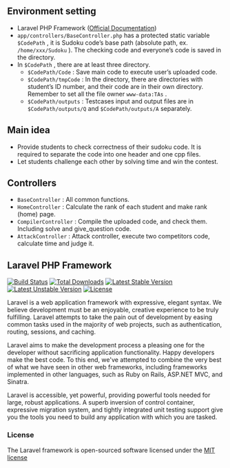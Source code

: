 ## Environment setting

- Laravel PHP Framework ([Official Documentation](http://laravel.com/docs))
- `app/controllers/BaseController.php`  has a protected static variable `$CodePath` , it is Sudoku code’s base path (absolute path, ex. `/home/xxx/Sudoku` ). The checking code and everyone’s code is saved in the directory.
- In `$CodePath` , there are at least three directory.
  -  `$CodePath/Code` : Save main code to execute user’s uploaded code. 
  -  `$CodePath/tmpCode` : In the directory, there are directories with student’s ID number, and their code are in their own directory. Remember to set all the file owner `www-data:TAs` .
  -  `$CodePath/outputs` : Testcases input and output files are in `$CodePath/outputs/Q`  and `$CodePath/outputs/A` separately.

## Main idea

- Provide students to check correctness of their sudoku code. It is required to separate the code into one header and one cpp files.
- Let students challenge each other by solving time and win the contest.

## Controllers

- `BaseController` : All common functions.
- `HomeController` : Calculate the rank of each student and make rank (home) page.
- `CompilerController` : Compile the uploaded code, and check them. Including solve and give_question code.
- `AttackController` :  Attack controller, execute two competitors code, calculate time and judge it.

## Laravel PHP Framework

[![Build Status](https://travis-ci.org/laravel/framework.svg)](https://travis-ci.org/laravel/framework)
[![Total Downloads](https://poser.pugx.org/laravel/framework/downloads.svg)](https://packagist.org/packages/laravel/framework)
[![Latest Stable Version](https://poser.pugx.org/laravel/framework/v/stable.svg)](https://packagist.org/packages/laravel/framework)
[![Latest Unstable Version](https://poser.pugx.org/laravel/framework/v/unstable.svg)](https://packagist.org/packages/laravel/framework)
[![License](https://poser.pugx.org/laravel/framework/license.svg)](https://packagist.org/packages/laravel/framework)

Laravel is a web application framework with expressive, elegant syntax. We believe development must be an enjoyable, creative experience to be truly fulfilling. Laravel attempts to take the pain out of development by easing common tasks used in the majority of web projects, such as authentication, routing, sessions, and caching.

Laravel aims to make the development process a pleasing one for the developer without sacrificing application functionality. Happy developers make the best code. To this end, we've attempted to combine the very best of what we have seen in other web frameworks, including frameworks implemented in other languages, such as Ruby on Rails, ASP.NET MVC, and Sinatra.

Laravel is accessible, yet powerful, providing powerful tools needed for large, robust applications. A superb inversion of control container, expressive migration system, and tightly integrated unit testing support give you the tools you need to build any application with which you are tasked.

### License

The Laravel framework is open-sourced software licensed under the [MIT license](http://opensource.org/licenses/MIT)
